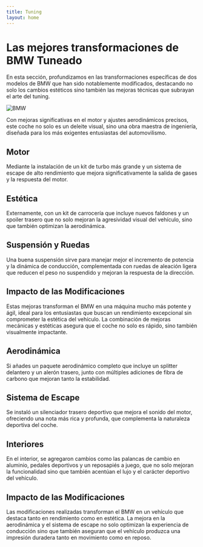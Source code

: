 ```yaml
---
title: Tuning
layout: home
---
```

# Las mejores transformaciones de BMW Tuneado
En esta sección, profundizamos en las transformaciones específicas de dos modelos de BMW que han sido notablemente modificados, destacando no solo los cambios estéticos sino también las mejoras técnicas que subrayan el arte del tuning.

![BMW](https://i.pinimg.com/736x/15/91/55/159155453d6749d284a86c65841f9b96.jpg)

Con mejoras significativas en el motor y ajustes aerodinámicos precisos, este coche no solo es un deleite visual, sino una obra maestra de ingeniería, diseñada para los más exigentes entusiastas del automovilismo.

## Motor
Mediante la instalación de un kit de turbo más grande y un sistema de escape de alto rendimiento que mejora significativamente la salida de gases y la respuesta del motor.

## Estética
Externamente, con un kit de carrocería que incluye nuevos faldones y un spoiler trasero que no solo mejoran la agresividad visual del vehículo, sino que también optimizan la aerodinámica.

## Suspensión y Ruedas
Una buena suspensión sirve para manejar mejor el incremento de potencia y la dinámica de conducción, complementada con ruedas de aleación ligera que reducen el peso no suspendido y mejoran la respuesta de la dirección.

## Impacto de las Modificaciones
Estas mejoras transforman el BMW en una máquina mucho más potente y ágil, ideal para los entusiastas que buscan un rendimiento excepcional sin comprometer la estética del vehículo. La combinación de mejoras mecánicas y estéticas asegura que el coche no solo es rápido, sino también visualmente impactante.

## Aerodinámica
Si añades un paquete aerodinámico completo que incluye un splitter delantero y un alerón trasero, junto con múltiples adiciones de fibra de carbono que mejoran tanto la estabilidad.

## Sistema de Escape
Se instaló un silenciador trasero deportivo que mejora el sonido del motor, ofreciendo una nota más rica y profunda, que complementa la naturaleza deportiva del coche.

## Interiores
En el interior, se agregaron cambios como las palancas de cambio en aluminio, pedales deportivos y un reposapiés a juego, que no solo mejoran la funcionalidad sino que también acentúan el lujo y el carácter deportivo del vehículo.

## Impacto de las Modificaciones
Las modificaciones realizadas transforman el BMW en un vehículo que destaca tanto en rendimiento como en estética. La mejora en la aerodinámica y el sistema de escape no solo optimizan la experiencia de conducción sino que también aseguran que el vehículo produzca una impresión duradera tanto en movimiento como en reposo.

